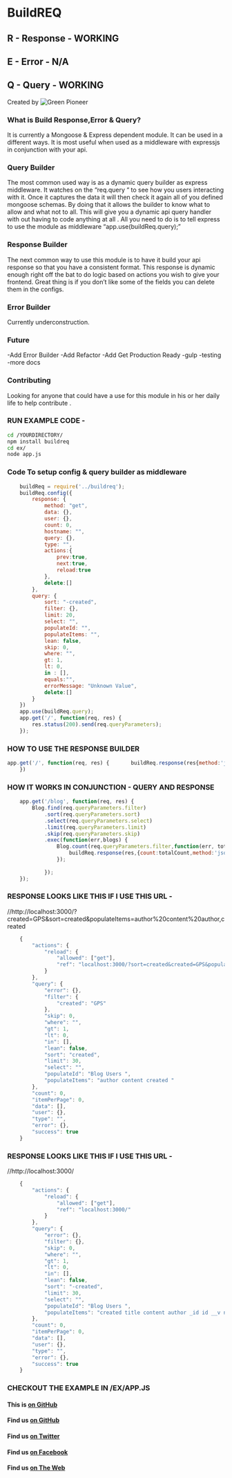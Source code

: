 # BuildREQ

## R - Response - WORKING
## E - Error - N/A
## Q - Query - WORKING

Created by ![Green Pioneer](http://greenpioneersolutions.com/img/icons/apple-icon-180x180.png)

### What is Build Response,Error & Query?
It is currently a Mongoose & Express dependent module. It can be used in a different ways. It is most useful when used as a middleware with expressjs  in conjunction with your api.

###  Query Builder
The most common used way is as a dynamic query builder as express middleware. It watches on the “req.query “ to see how you users interacting with it. Once it captures the data it will then check it again all of you defined mongoose schemas. By doing that it allows the builder to know what to allow and what not to all. This will give you a dynamic api query handler with out having to code anything at all . All you need to do is to tell express to use the module as middleware “app.use(buildReq.query);” 
### Response Builder
The next common way to use this module is to have it build your api response so that you have a consistent format. This response is dynamic enough right off the bat to do logic based on actions you wish to give your frontend. Great thing is if you don’t like some of the fields you can delete them in the configs. 

###  Error Builder 
Currently underconstruction.

### Future
 -Add Error Builder
 -Add Refactor
 -Add Get Production Ready
 -gulp 
 -testing
 -more docs

### Contributing
Looking for anyone that could have a use for this module in his or her daily life to help contribute .

### RUN EXAMPLE CODE - 
``` bash
cd /YOURDIRECTORY/
npm install buildreq
cd ex/
node app.js
``` 

### Code To setup config & query builder as middleware
``` javascript
    buildReq = require('../buildreq');
    buildReq.config({
        response: {
            method: "get",
            data: {},
            user: {},
            count: 0,
            hostname: "",
            query: {},
            type: "",
            actions:{
                prev:true,
                next:true,
                reload:true
            },
            delete:[]
        },
        query: {
            sort: "-created",
            filter: {},
            limit: 20,
            select: "",
            populateId: "",
            populateItems: "",
            lean: false,
            skip: 0,
            where: "",
            gt: 1,
            lt: 0,
            in : [],
            equals:"",
            errorMessage: "Unknown Value",
            delete:[]
        }
    })
    app.use(buildReq.query);
    app.get('/', function(req, res) {
        res.status(200).send(req.queryParameters);
    });
```

### HOW TO USE THE RESPONSE BUILDER
```javascript
app.get('/', function(req, res) {       buildReq.response(res{method:'json',query:req.queryParameters,hostname:req.get('host')+req.path,route:req.route,data:"no data"});        
    })
```
### HOW IT WORKS IN CONJUNCTION - QUERY AND RESPONSE
```javascript
    app.get('/blog', function(req, res) {
        Blog.find(req.queryParameters.filter)
            .sort(req.queryParameters.sort)
            .select(req.queryParameters.select)
            .limit(req.queryParameters.limit)
            .skip(req.queryParameters.skip)
            .exec(function(err,blogs) {
                Blog.count(req.queryParameters.filter,function(err, totalCount){
                    buildReq.response(res,{count:totalCount,method:'json',query:req.queryParameters,hostname:req.get('host')+req.path,route:req.route,data:blogs});
                });
                
            });
    });
```

### RESPONSE LOOKS LIKE THIS IF I USE THIS URL -
//http://localhost:3000/?created=GPS&sort=created&populateItems=author%20content%20author,created
```javascript
    {
        "actions": {
            "reload": {
                "allowed": ["get"],
                "ref": "localhost:3000/?sort=created&created=GPS&populateId=Blog%20Users&populateItems=author%20content%20created"
            }
        },
        "query": {
            "error": {},
            "filter": {
                "created": "GPS"
            },
            "skip": 0,
            "where": "",
            "gt": 1,
            "lt": 0,
            "in": [],
            "lean": false,
            "sort": "created",
            "limit": 30,
            "select": "",
            "populateId": "Blog Users ",
            "populateItems": "author content created "
        },
        "count": 0,
        "itemPerPage": 0,
        "data": [],
        "user": {},
        "type": "",
        "error": {},
        "success": true
    }
```

### RESPONSE LOOKS LIKE THIS IF I USE THIS URL -
//http://localhost:3000/
```javascript
    {
        "actions": {
            "reload": {
                "allowed": ["get"],
                "ref": "localhost:3000/"
            }
        },
        "query": {
            "error": {},
            "filter": {},
            "skip": 0,
            "where": "",
            "gt": 1,
            "lt": 0,
            "in": [],
            "lean": false,
            "sort": "-created",
            "limit": 30,
            "select": "",
            "populateId": "Blog Users ",
            "populateItems": "created title content author _id id __v name email username "
        },
        "count": 0,
        "itemPerPage": 0,
        "data": [],
        "user": {},
        "type": "",
        "error": {},
        "success": true
    }
```

### CHECKOUT THE EXAMPLE IN /EX/APP.JS


#### This is [on GitHub](https://github.com/GreenPioneer/buildreq)
#### Find us [on GitHub](https://github.com/GreenPioneer)
#### Find us [on Twitter](https://twitter.com/greenpioneerdev)
#### Find us [on Facebook](https://www.facebook.com/Green-Pioneer-Solutions-1023752974341910)
#### Find us [on The Web](http://greenpioneersolutions.com/)